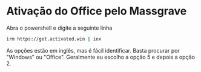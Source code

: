 # Ativação do Office pelo Massgrave

Abra o powershell e digite a seguinte linha

```sh
irm https://get.activated.win | iex
```

As opções estão em inglês, mas é fácil identificar.
Basta procurar por "Windows" ou "Office".
Geralmente eu escolho a opção 5 e depois a opção 2.